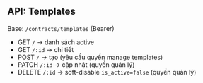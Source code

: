 ## API: Templates

Base: `/contracts/templates` (Bearer)

- GET `/` → danh sách active
- GET `/:id` → chi tiết
- POST `/` → tạo (yêu cầu quyền manage templates)
- PATCH `/:id` → cập nhật (quyền quản lý)
- DELETE `/:id` → soft-disable `is_active=false` (quyền quản lý)
